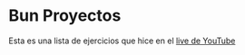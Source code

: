 

# Bun Proyectos

Esta es una lista de ejercicios que hice en el [live de YouTube](https://www.youtube.com/watch?v=30wyDKfa6nE)

